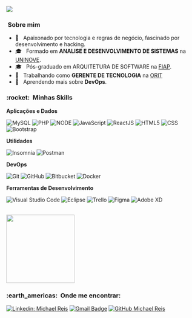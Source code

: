 
![](https://komarev.com/ghpvc/?username=MichaelReis&color=006bed)

<h3>&nbsp;Sobre mim </h3>

- 🤔 &nbsp; Apaixonado por tecnologia e regras de negócio, fascinado por desenvolvimento e hacking.
- 🎓 &nbsp; Formado em **ANALISE E DESENVOLVIMENTO DE SISTEMAS** na <a href="https://www.uninove.br/">UNINOVE</a>.
- 🎓 &nbsp; Pós-graduado em ARQUITETURA DE SOFTWARE na <a href="https://www.fiap.com.br/">FIAP</a>.
- 💼 &nbsp; Trabalhando como **GERENTE DE TECNOLOGIA** na <a href="http://orit.com.br/">ORIT</a>
- 🌱 &nbsp; Aprendendo mais sobre **DevOps**.

<h3> :rocket: &nbsp;Minhas Skills </h3>

**Aplicações e Dados**

  ![MySQL](https://img.shields.io/badge/-MySQL-333333?style=flat&logo=mysql)
  ![PHP](https://img.shields.io/badge/-php-333333?style=flat&logo=php&logoColor=007396)
  ![NODE](https://img.shields.io/badge/Node.js-333333?style=flat&logo=Node.js)
  ![JavaScript](https://img.shields.io/badge/-JavaScript-333333?style=flat&logo=javascript)
  ![ReactJS](https://img.shields.io/badge/-ReactJs-333333?logo=react&style=flat)
  ![HTML5](https://img.shields.io/badge/-HTML5-333333?style=flat&logo=HTML5)
  ![CSS](https://img.shields.io/badge/-CSS-333333?style=flat&logo=CSS3&logoColor=1572B6)
  ![Bootstrap](https://img.shields.io/badge/bootstrap-333333?style=flat&logo=bootstrap)


**Utilidades**

  ![Insomnia](https://img.shields.io/badge/-Insomnia-333333?style=flat&logo=insomnia)
  ![Postman](https://img.shields.io/badge/-Postman-333333?style=flat&logo=postman)

**DevOps**

  ![Git](https://img.shields.io/badge/-Git-333333?style=flat&logo=git)
  ![GitHub](https://img.shields.io/badge/-GitHub-333333?style=flat&logo=github)
  ![Bitbucket](https://img.shields.io/badge/-Bitbucket-333333?style=flat&logo=bitbucket)
  ![Docker](https://img.shields.io/badge/-Docker-333333?style=flat&logo=docker)

**Ferramentas de Desenvolvimento**

  ![Visual Studio Code](https://img.shields.io/badge/-Visual%20Studio%20Code-333333?style=flat&logo=visual-studio-code&logoColor=007ACC)
  ![Eclipse](https://img.shields.io/badge/-Eclipse-333333?style=flat&logo=eclipse-ide&logoColor=2C2255)
  ![Trello](https://img.shields.io/badge/-Trello-333333?style=flat&logo=trello&logoColor=007ACC)
  ![Figma](https://img.shields.io/badge/-Figma-333333?style=flat&logo=figma&logoColor=007ACC)
  ![Adobe XD](https://img.shields.io/badge/-Adobe%20XD-333333?style=flat&logo=adobe-xd&logoColor=007ACC)

<br/>

<a href="https://github.com/Michael-Reis">
  <img height="180em" src="https://github-readme-stats.vercel.app/api?username=Michael-Reis&theme=dracula&show_icons=true" />
</a>

<br/>

<h3> :earth_americas: &nbsp;Onde me encontrar: </h3> 

[![Linkedin: Michael Reis](https://img.shields.io/badge/-MichaelReis-blue?style=flat-square&logo=Linkedin&logoColor=white&link=linkedin.com/in/michael-reis)](https://www.linkedin.com/in/michael-reis/)
[![Gmail Badge](https://img.shields.io/badge/-michael.f.r@hotmail.com-006bed?style=flat-square&logo=Gmail&logoColor=white&link=mailto:SEU-EMAIL)](mailto:michael.f.r@gmail.com)
[![GitHub Michael Reis]( https://img.shields.io/github/followers/Michael-Reis?label=follow&style=social)](https://github.com/Michael-Reis/)
